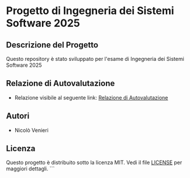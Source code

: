 # Progetto di Ingegneria dei Sistemi Software 2025

## Descrizione del Progetto
Questo repository è stato sviluppato per l'esame di Ingegneria dei Sistemi Software 2025

## Relazione di Autovalutazione
- Relazione visibile al seguente link: [Relazione di Autovalutazione](relazione_autovalutzione.pdf)

## Autori
- Nicolò Venieri

## Licenza
Questo progetto è distribuito sotto la licenza MIT. Vedi il file [LICENSE](LICENSE) per maggiori dettagli.
    ```
